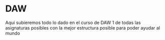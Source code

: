 # DAW
Aqui subieremos todo lo dado en el curso de DAW 1 de todas las asignaturas posibles con la mejor estructura posible para poder ayudar al mundo
